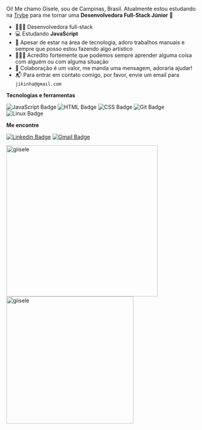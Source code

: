Oi! Me chamo Gisele, sou de Campinas, Brasil. Atualmente estou estudando na [Trybe](https://www.betrybe.com/) para me tornar uma **Desenvolvedora Full-Stack Júnior** :rocket:

- 👩🏽‍💻 Desenvolvedora full-stack
- 💻 Estudando **JavaScript**
- 🎨 Apesar de estar na área de tecnologia, adoro trabalhos manuais e sempre que posso estou fazendo algo artístico
- 👩🏽‍🎓 Acredito fortemente que podemos sempre aprender alguma coisa com alguém ou com alguma situação
- 💬 Colaboração é um valor, me manda uma mensagem, adoraria ajudar!
- 📬 Para entrar em contato comigo, por favor, envie um email para `jikinha@gmail.com`


**Tecnologias e ferramentas**

![JavaScript Badge](https://img.shields.io/badge/-JavaScript-yellow?style=flat-square&logo=JavaScript&logoColor=white)
![HTML Badge](https://img.shields.io/badge/-HTML-E34F26?style=flat-square&logo=html5&logoColor=white)
![CSS Badge](https://img.shields.io/badge/-CSS-1572B6?style=flat-square&logo=css3&logoColor=white)
![Git Badge](https://img.shields.io/badge/-Git-F05032?style=flat-square&logo=git&logoColor=white)
![Linux Badge](https://img.shields.io/badge/-Linux-FCC624?style=flat-square&logo=Linux&logoColor=black)


**Me encontre**

[![Linkedin Badge](https://img.shields.io/badge/-LinkedIn-0077B5?style=flat-square&logo=Linkedin&logoColor=white&link=https://www.linkedin.com/in/giselecosta/)](https://www.linkedin.com/in/giselecosta/)
[![Gmail Badge](https://img.shields.io/badge/-Gmail-D14836?style=flat-square&logo=Gmail&logoColor=white&link=mailto:jikinha@gmail.com)](mailto:jikinha@gmail.com)


<a href="https://github.com/giisele">
  <img align="center" width="400px" src="https://github-readme-stats.vercel.app/api?username=giisele&show_icons=true&theme=dracula" alt="giisele" />
</a>
<a href="https://github.com/giisele">
  <img align="center" width="336px" src="https://github-readme-stats.vercel.app/api/top-langs/?username=giisele&layout=compact&theme=dracula" alt="giisele" />
</a>



<!--<img src="https://komarev.com/ghpvc/?username=giisele&label=views&color=0fa36b" align="left"/>-->
<!--
**giisele/giisele** is a ✨ _special_ ✨ repository because its `README.md` (this file) appears on your GitHub profile.

Here are some ideas to get you started:

- 🔭 I’m currently working on ...
- 🌱 I’m currently learning ...
- 👯 I’m looking to collaborate on ...
- 🤔 I’m looking for help with ...
- 💬 Ask me about ...
- 📫 How to reach me: ...
- 😄 Pronouns: ...
- ⚡ Fun fact: ...
-->
